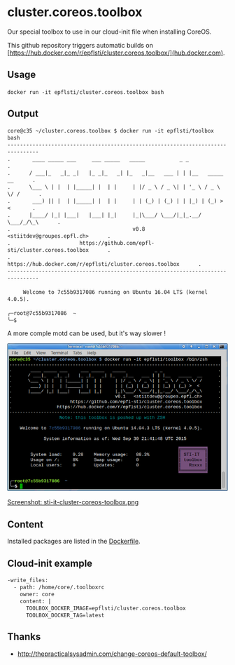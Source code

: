 # cluster.coreos.toolbox

Our special toolbox to use in our cloud-init file when installing CoreOS.

This github repository triggers automatic builds on [https://hub.docker.com/r/epflsti/cluster.coreos.toolbox/](hub.docker.com).

## Usage
`docker run -it epflsti/cluster.coreos.toolbox bash`

## Output
```
core@c35 ~/cluster.coreos.toolbox $ docker run -it epflsti/toolbox bash
--------------------------------------------------------------------------------
.       ____ _____ ___     ___ _____   _____           _ _                     .
.      / ___|_   _|_ _|   |_ _|_   _| |_   _|__   ___ | | |__   _____  __      .
.      \___ \ | |  | |_____| |  | |     | |/ _ \ / _ \| | '_ \ / _ \ \/ /      .
.       ___) || |  | |_____| |  | |     | | (_) | (_) | | |_) | (_) >  <       .
.      |____/ |_| |___|   |___| |_|     |_|\___/ \___/|_|_.__/ \___/_/\_\      .
.                                       v0.8   <stiitdev@groupes.epfl.ch>      .
.                      https://github.com/epfl-sti/cluster.coreos.toolbox      .
.                 https://hub.docker.com/r/epflsti/cluster.coreos.toolbox      .
--------------------------------------------------------------------------------

     Welcome to 7c55b9317086 running on Ubuntu 16.04 LTS (kernel 4.0.5).

╭─root@7c55b9317086  ~  
╰─$
```
A more comple motd can be used, but it's way slower !

![sti-it-cluster-coreos-toolbox.png](https://raw.githubusercontent.com/epfl-sti/cluster.coreos.toolbox/master/sti-it-cluster-coreos-toolbox.png)

[Screenshot: sti-it-cluster-coreos-toolbox.png](https://raw.githubusercontent.com/epfl-sti/cluster.coreos.toolbox/master/sti-it-cluster-coreos-toolbox.png)

## Content
Installed packages are listed in the [Dockerfile](https://github.com/epfl-sti/cluster.coreos.toolbox/blob/master/Dockerfile).

## Cloud-init example
```
-write_files:
  - path: /home/core/.toolboxrc
    owner: core
    content: |
      TOOLBOX_DOCKER_IMAGE=epflsti/cluster.coreos.toolbox
      TOOLBOX_DOCKER_TAG=latest
```

## Thanks
* http://thepracticalsysadmin.com/change-coreos-default-toolbox/
